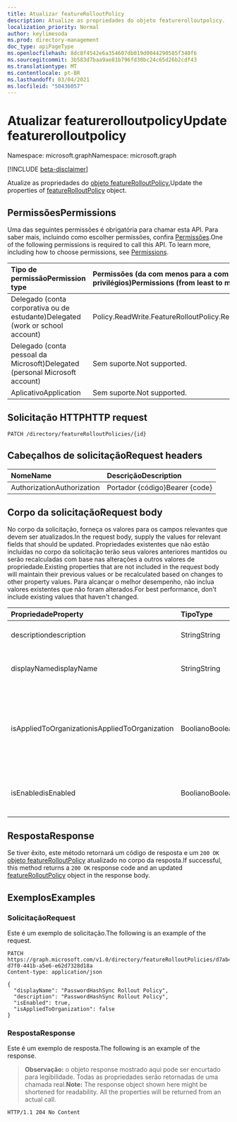 ```yaml
---
title: Atualizar featureRolloutPolicy
description: Atualize as propriedades do objeto featurerolloutpolicy.
localization_priority: Normal
author: keylimesoda
ms.prod: directory-management
doc_type: apiPageType
ms.openlocfilehash: 8dc8f4542e6a354607db019d0044290585f340f6
ms.sourcegitcommit: 3b583d7baa9ae81b796fd30bc24c65d26b2cdf43
ms.translationtype: MT
ms.contentlocale: pt-BR
ms.lasthandoff: 03/04/2021
ms.locfileid: "50436057"
---
```

# <a name="update-featurerolloutpolicy"></a><span data-ttu-id="fc3c0-103">Atualizar featurerolloutpolicy</span><span class="sxs-lookup"><span data-stu-id="fc3c0-103">Update featurerolloutpolicy</span></span>

<span data-ttu-id="fc3c0-104">Namespace: microsoft.graph</span><span class="sxs-lookup"><span data-stu-id="fc3c0-104">Namespace: microsoft.graph</span></span>

[!INCLUDE [beta-disclaimer](../../includes/beta-disclaimer.md)]

<span data-ttu-id="fc3c0-105">Atualize as propriedades do [objeto featureRolloutPolicy.](../resources/featurerolloutpolicy.md)</span><span class="sxs-lookup"><span data-stu-id="fc3c0-105">Update the properties of [featureRolloutPolicy](../resources/featurerolloutpolicy.md) object.</span></span>

## <a name="permissions"></a><span data-ttu-id="fc3c0-106">Permissões</span><span class="sxs-lookup"><span data-stu-id="fc3c0-106">Permissions</span></span>

<span data-ttu-id="fc3c0-p101">Uma das seguintes permissões é obrigatória para chamar esta API. Para saber mais, incluindo como escolher permissões, confira [Permissões](/graph/permissions-reference).</span><span class="sxs-lookup"><span data-stu-id="fc3c0-p101">One of the following permissions is required to call this API. To learn more, including how to choose permissions, see [Permissions](/graph/permissions-reference).</span></span>

| <span data-ttu-id="fc3c0-109">Tipo de permissão</span><span class="sxs-lookup"><span data-stu-id="fc3c0-109">Permission type</span></span>                        | <span data-ttu-id="fc3c0-110">Permissões (da com menos para a com mais privilégios)</span><span class="sxs-lookup"><span data-stu-id="fc3c0-110">Permissions (from least to most privileged)</span></span> |
|:---------------------------------------|:--------------------------------------------|
| <span data-ttu-id="fc3c0-111">Delegado (conta corporativa ou de estudante)</span><span class="sxs-lookup"><span data-stu-id="fc3c0-111">Delegated (work or school account)</span></span>     | <span data-ttu-id="fc3c0-112">Policy.ReadWrite.FeatureRollout</span><span class="sxs-lookup"><span data-stu-id="fc3c0-112">Policy.ReadWrite.FeatureRollout</span></span> |
| <span data-ttu-id="fc3c0-113">Delegado (conta pessoal da Microsoft)</span><span class="sxs-lookup"><span data-stu-id="fc3c0-113">Delegated (personal Microsoft account)</span></span> | <span data-ttu-id="fc3c0-114">Sem suporte.</span><span class="sxs-lookup"><span data-stu-id="fc3c0-114">Not supported.</span></span> |
| <span data-ttu-id="fc3c0-115">Aplicativo</span><span class="sxs-lookup"><span data-stu-id="fc3c0-115">Application</span></span>                            | <span data-ttu-id="fc3c0-116">Sem suporte.</span><span class="sxs-lookup"><span data-stu-id="fc3c0-116">Not supported.</span></span> |

## <a name="http-request"></a><span data-ttu-id="fc3c0-117">Solicitação HTTP</span><span class="sxs-lookup"><span data-stu-id="fc3c0-117">HTTP request</span></span>

<!-- { "blockType": "ignored" } -->

```http
PATCH /directory/featureRolloutPolicies/{id}
```

## <a name="request-headers"></a><span data-ttu-id="fc3c0-118">Cabeçalhos de solicitação</span><span class="sxs-lookup"><span data-stu-id="fc3c0-118">Request headers</span></span>

| <span data-ttu-id="fc3c0-119">Nome</span><span class="sxs-lookup"><span data-stu-id="fc3c0-119">Name</span></span>       | <span data-ttu-id="fc3c0-120">Descrição</span><span class="sxs-lookup"><span data-stu-id="fc3c0-120">Description</span></span>|
|:-----------|:-----------|
| <span data-ttu-id="fc3c0-121">Authorization</span><span class="sxs-lookup"><span data-stu-id="fc3c0-121">Authorization</span></span> | <span data-ttu-id="fc3c0-122">Portador {código}</span><span class="sxs-lookup"><span data-stu-id="fc3c0-122">Bearer {code}</span></span> |

## <a name="request-body"></a><span data-ttu-id="fc3c0-123">Corpo da solicitação</span><span class="sxs-lookup"><span data-stu-id="fc3c0-123">Request body</span></span>

<span data-ttu-id="fc3c0-124">No corpo da solicitação, forneça os valores para os campos relevantes que devem ser atualizados.</span><span class="sxs-lookup"><span data-stu-id="fc3c0-124">In the request body, supply the values for relevant fields that should be updated.</span></span> <span data-ttu-id="fc3c0-125">Propriedades existentes que não estão incluídas no corpo da solicitação terão seus valores anteriores mantidos ou serão recalculadas com base nas alterações a outros valores de propriedade.</span><span class="sxs-lookup"><span data-stu-id="fc3c0-125">Existing properties that are not included in the request body will maintain their previous values or be recalculated based on changes to other property values.</span></span> <span data-ttu-id="fc3c0-126">Para alcançar o melhor desempenho, não inclua valores existentes que não foram alterados.</span><span class="sxs-lookup"><span data-stu-id="fc3c0-126">For best performance, don't include existing values that haven't changed.</span></span>

| <span data-ttu-id="fc3c0-127">Propriedade</span><span class="sxs-lookup"><span data-stu-id="fc3c0-127">Property</span></span>     | <span data-ttu-id="fc3c0-128">Tipo</span><span class="sxs-lookup"><span data-stu-id="fc3c0-128">Type</span></span>        | <span data-ttu-id="fc3c0-129">Descrição</span><span class="sxs-lookup"><span data-stu-id="fc3c0-129">Description</span></span> |
|:-------------|:------------|:------------|
|<span data-ttu-id="fc3c0-130">description</span><span class="sxs-lookup"><span data-stu-id="fc3c0-130">description</span></span>|<span data-ttu-id="fc3c0-131">String</span><span class="sxs-lookup"><span data-stu-id="fc3c0-131">String</span></span>|<span data-ttu-id="fc3c0-132">Uma descrição dessa política.</span><span class="sxs-lookup"><span data-stu-id="fc3c0-132">A description for this policy.</span></span>|
|<span data-ttu-id="fc3c0-133">displayName</span><span class="sxs-lookup"><span data-stu-id="fc3c0-133">displayName</span></span>|<span data-ttu-id="fc3c0-134">String</span><span class="sxs-lookup"><span data-stu-id="fc3c0-134">String</span></span>|<span data-ttu-id="fc3c0-135">O nome de exibição dessa política.</span><span class="sxs-lookup"><span data-stu-id="fc3c0-135">The display name for this policy.</span></span>|
|<span data-ttu-id="fc3c0-136">isAppliedToOrganization</span><span class="sxs-lookup"><span data-stu-id="fc3c0-136">isAppliedToOrganization</span></span>|<span data-ttu-id="fc3c0-137">Booliano</span><span class="sxs-lookup"><span data-stu-id="fc3c0-137">Boolean</span></span>|<span data-ttu-id="fc3c0-138">Indica se essa política de lançamento de recursos deve ser aplicada a toda a organização.</span><span class="sxs-lookup"><span data-stu-id="fc3c0-138">Indicates whether this feature rollout policy should be applied to the entire organization.</span></span>|
|<span data-ttu-id="fc3c0-139">isEnabled</span><span class="sxs-lookup"><span data-stu-id="fc3c0-139">isEnabled</span></span>|<span data-ttu-id="fc3c0-140">Booliano</span><span class="sxs-lookup"><span data-stu-id="fc3c0-140">Boolean</span></span>|<span data-ttu-id="fc3c0-141">Indica se a adoção de recursos está habilitada.</span><span class="sxs-lookup"><span data-stu-id="fc3c0-141">Indicates whether the feature rollout is enabled.</span></span>|

## <a name="response"></a><span data-ttu-id="fc3c0-142">Resposta</span><span class="sxs-lookup"><span data-stu-id="fc3c0-142">Response</span></span>

<span data-ttu-id="fc3c0-143">Se tiver êxito, este método retornará um código de resposta e um `200 OK` [objeto featureRolloutPolicy](../resources/featurerolloutpolicy.md) atualizado no corpo da resposta.</span><span class="sxs-lookup"><span data-stu-id="fc3c0-143">If successful, this method returns a `200 OK` response code and an updated [featureRolloutPolicy](../resources/featurerolloutpolicy.md) object in the response body.</span></span>

## <a name="examples"></a><span data-ttu-id="fc3c0-144">Exemplos</span><span class="sxs-lookup"><span data-stu-id="fc3c0-144">Examples</span></span>

### <a name="request"></a><span data-ttu-id="fc3c0-145">Solicitação</span><span class="sxs-lookup"><span data-stu-id="fc3c0-145">Request</span></span>

<span data-ttu-id="fc3c0-146">Este é um exemplo de solicitação.</span><span class="sxs-lookup"><span data-stu-id="fc3c0-146">The following is an example of the request.</span></span>
<!-- {
  "blockType": "request",
  "name": "update_featurerolloutpolicy"
}-->

```http
PATCH https://graph.microsoft.com/v1.0/directory/featureRolloutPolicies/d7ab4886-d7f0-441b-a5e6-e62d7328d18a
Content-type: application/json

{
  "displayName": "PasswordHashSync Rollout Policy",
  "description": "PasswordHashSync Rollout Policy",
  "isEnabled": true,
  "isAppliedToOrganization": false
}
```

### <a name="response"></a><span data-ttu-id="fc3c0-147">Resposta</span><span class="sxs-lookup"><span data-stu-id="fc3c0-147">Response</span></span>

<span data-ttu-id="fc3c0-148">Este é um exemplo de resposta.</span><span class="sxs-lookup"><span data-stu-id="fc3c0-148">The following is an example of the response.</span></span>

> <span data-ttu-id="fc3c0-p103">**Observação:** o objeto response mostrado aqui pode ser encurtado para legibilidade. Todas as propriedades serão retornadas de uma chamada real.</span><span class="sxs-lookup"><span data-stu-id="fc3c0-p103">**Note:** The response object shown here might be shortened for readability. All the properties will be returned from an actual call.</span></span>

<!-- {
  "blockType": "response",
  "truncated": true,
  "@odata.type": "microsoft.graph.featureRolloutPolicy"
} -->

```http
HTTP/1.1 204 No Content
```

<!-- uuid: 16cd6b66-4b1a-43a1-adaf-3a886856ed98
2019-02-04 14:57:30 UTC -->
<!-- {
  "type": "#page.annotation",
  "description": "Update featurerolloutpolicy",
  "keywords": "",
  "section": "documentation",
  "tocPath": ""
}-->


